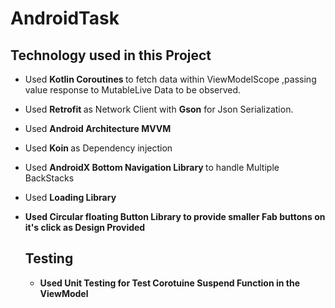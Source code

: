 # AndroidTask

## Technology used in this Project
- Used <b> Kotlin Coroutines  </b> to fetch data within ViewModelScope ,passing value response to MutableLive Data to be observed.
- Used <b> Retrofit </b> as Network Client with <b>Gson</b> for Json Serialization.  
- Used <b> Android Architecture  MVVM </b>
- Used <b> Koin </b> as Dependency injection   
- Used <b> AndroidX Bottom Navigation Library </b> to handle Multiple BackStacks 
- Used <b> Loading Library
- Used <b> Circular floating Button Library to provide smaller Fab buttons on it's click as Design Provided 
  
  ## Testing
  - Used <b> Unit Testing for Test Corotuine Suspend Function in the ViewModel 
